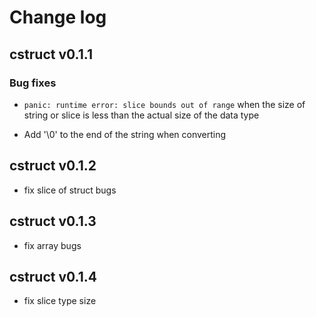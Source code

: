 # Change log

## cstruct v0.1.1

### Bug fixes

* `panic: runtime error: slice bounds out of range` when the size of string or slice is
less than the actual size of the data type

* Add '\0' to the end of the string when converting

## cstruct v0.1.2

* fix slice of struct bugs

## cstruct v0.1.3

* fix array bugs

## cstruct v0.1.4

* fix slice type size